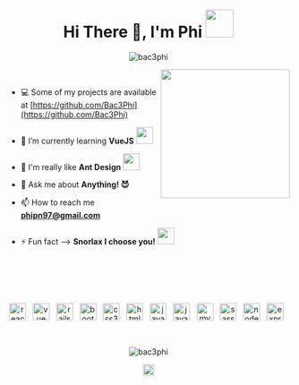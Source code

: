 <!--
**Bac3Phi/Bac3Phi** is a ✨ _special_ ✨ repository because its `README.md` (this file) appears on your GitHub profile.

Here are some ideas to get you started:

- 🔭 I’m currently working on ...
- 🌱 I’m currently learning ...
- 👯 I’m looking to collaborate on ...
- 🤔 I’m looking for help with ...
- 💬 Ask me about ...
- 📫 How to reach me: ...
- 😄 Pronouns: ...
- ⚡ Fun fact: ...
-->
<h1 align="center">Hi There 👋, I'm Phi <img src="https://www.serebii.net/pokemonsmile/pokemon/001.png" width="50"></h1>

<p align="center">
<img src="https://komarev.com/ghpvc/?username=bac3phi" alt="bac3phi" />
</p>

<img align='right' src="https://www.serebii.net/pokemonsmile/pokemon/143.png" width="230">

<br>

- 💻 Some of my projects are available at [https://github.com/Bac3Phi](https://github.com/Bac3Phi)

- 🌱 I’m currently learning **VueJS** <img src="https://www.serebii.net/pokemonsmile/pokemon/123.png" width="30">

- 🐜 I'm really like **Ant Design** <img src="https://www.serebii.net/pokemonsmile/pokemon/010.png" width="30">

- 💬 Ask me about **Anything! 😈**

- 📫 How to reach me **phipn97@gmail.com**

- ⚡ Fun fact --> **Snorlax I choose you!** <img src="https://www.serebii.net/pokemonsmile/pokemon/143.png" width="30">



<br><br><br><br>
<p align="center">
<img src="https://devicons.github.io/devicon/devicon.git/icons/react/react-original-wordmark.svg" alt="react" width="30" height="30"/>&nbsp;&nbsp;
<img src="https://devicons.github.io/devicon/devicon.git/icons/vuejs/vuejs-original.svg" alt="vue" width="30" height="30"/>&nbsp;&nbsp;
<img src="https://devicons.github.io/devicon/devicon.git/icons/rails/rails-plain.svg" alt="rails" width="30" height="30"/>&nbsp;&nbsp;
<img src="https://devicons.github.io/devicon/devicon.git/icons/bootstrap/bootstrap-plain.svg" alt="bootstrap" width="30" height="30"/>&nbsp;&nbsp;
<img src="https://devicons.github.io/devicon/devicon.git/icons/css3/css3-original-wordmark.svg" alt="css3" width="30" height="30"/>&nbsp;&nbsp;
<img src="https://devicons.github.io/devicon/devicon.git/icons/html5/html5-original-wordmark.svg" alt="html5" width="30" height="30"/>&nbsp;&nbsp;
<img src="https://devicons.github.io/devicon/devicon.git/icons/java/java-original-wordmark.svg" alt="java" width="30" height="30"/>&nbsp;&nbsp;
<img src="https://devicons.github.io/devicon/devicon.git/icons/javascript/javascript-original.svg" alt="javascript" width="30" height="30"/>&nbsp;&nbsp;
<img src="https://devicons.github.io/devicon/devicon.git/icons/mysql/mysql-original-wordmark.svg" alt="mysql" width="30" height="30"/>&nbsp;&nbsp;
<img src="https://devicons.github.io/devicon/devicon.git/icons/sass/sass-original.svg" alt="sass" width="30" height="30"/>&nbsp;&nbsp;
<img src="https://devicons.github.io/devicon/devicon.git/icons/nodejs/nodejs-original-wordmark.svg" alt="nodejs" width="30" height="30"/>&nbsp;&nbsp;
<img src="https://devicons.github.io/devicon/devicon.git/icons/express/express-original-wordmark.svg" alt="express" width="30" height="30"/>&nbsp;&nbsp;
</p>

<br>

<p align="center">
<img src="https://github-readme-stats.vercel.app/api?username=bac3phi&show_icons=true" alt="bac3phi" />
</p>

<p align="center">
<a href="https://linkedin.com/in/phi-pham-123a0619b" target="blank">
<img align="center" src="https://cdn.jsdelivr.net/npm/simple-icons@3.0.1/icons/linkedin.svg" alt="bsashwin" height="20" width="20" />
</a>
</p>

